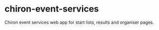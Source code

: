 # chiron-event-services
Chiron event services web app for start lists, results and organiser pages.
